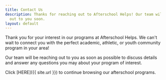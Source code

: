 ```yaml
---
title: Contact Us
description: Thanks for reaching out to Afterschool Helps! Our team will be reaching
  out to you soon.
layout: default
---
```


Thank you for your interest in our programs at Afterschool Helps. We can't wait to connect you with the perfect academic, athletic, or youth community program in your area!

Our team will be reaching out to you as soon as possible to discuss details and answer any questions you may about your program of interest.

Click [HERE]({{ site.url }}) to continue browsing our afterschool programs.
